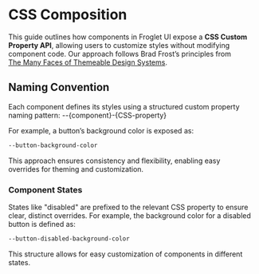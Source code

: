 # CSS Composition

This guide outlines how components in Froglet UI expose a **CSS Custom  
Property API**, allowing users to customize styles without modifying  
component code. Our approach follows Brad Frost’s principles from  
[The Many Faces of Themeable Design Systems](https://bradfrost.com/blog/post/the-many-faces-of-themeable-design-systems/).

## Naming Convention

Each component defines its styles using a structured custom property  
naming pattern: --{component}-{CSS-property}

For example, a button’s background color is exposed as:

```css
--button-background-color
```

This approach ensures consistency and flexibility, enabling easy  
overrides for theming and customization.

### Component States

States like "disabled" are prefixed to the relevant CSS property to ensure  
clear, distinct overrides. For example, the background color for a disabled  
button is defined as:

```css
--button-disabled-background-color
```

This structure allows for easy customization of components in different states.
